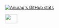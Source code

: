 [![Anurag's GitHub stats](https://github-readme-stats.vercel.app/api?username=Gust4v1n&theme=shadow_red)](https://github.com/Gust4v1n/Aula-Readme)


<img align="center" height="30" width="40" src="https://cdn.jsdelivr.net/gh/devicons/devicon@latest/icons/javascript/javascript-original.svg" />
          